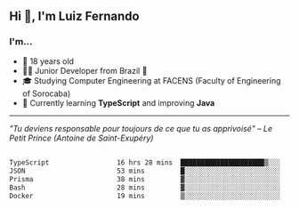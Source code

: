<h2>Hi 👋, I'm Luiz Fernando</h2>

### I'm...
* 🤟 18 years old
* 👨‍💻 Junior Developer from Brazil 💚
* 🎓 Studying Computer Engineering at FACENS (Faculty of Engineering of Sorocaba)
* 🔭 Currently learning **TypeScript** and improving **Java**

---

_"Tu deviens responsable pour toujours de ce que tu as apprivoisé" – Le Petit Prince (Antoine de Saint-Exupéry)_

##

<!--START_SECTION:waka-->

```txt
TypeScript                 16 hrs 28 mins  █████████████████████▒░░░   84.85 %
JSON                       53 mins         █░░░░░░░░░░░░░░░░░░░░░░░░   04.61 %
Prisma                     38 mins         ▓░░░░░░░░░░░░░░░░░░░░░░░░   03.30 %
Bash                       28 mins         ▓░░░░░░░░░░░░░░░░░░░░░░░░   02.41 %
Docker                     19 mins         ▒░░░░░░░░░░░░░░░░░░░░░░░░   01.67 %
```

<!--END_SECTION:waka-->
